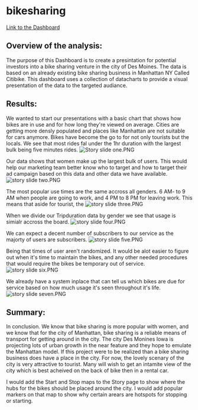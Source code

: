 # bikesharing
[Link to the Dashboard](https://public.tableau.com/app/profile/hamza.a.mohammedsadeeq/viz/BikesharingDeliverable/CitiBikeStory?publish=yes)

## Overview of the analysis:
The purpose of this Dashboard is to create a presintation for potential investors into a bike sharing venture in the city of Des Moines. The data is based on an already existing bike sharing business in Manhattan NY Called Citibike. This dashboard uses a collection of datacharts to provide a visual presentation of the data to the targeted audiance. 

## Results: 

We wanted to start our presentations with a basic chart that shows how bikes are in use and for how long they're viewed on average. Cities are getting more densly populated and places like Manhattan are not suitable for cars anymore. Bikes have become the go to for not only tourists but the locals. We see that most rides fal under the 1hr duration with the largest bulk being five minutes rides. 
![Story slide one.PNG](https://github.com/Hamza97anh/bikesharing/blob/56d558623647aba898e65112fbc027fe1593509c/image/Story%20slide%20one.PNG)

Our data shows that women make up the largest bulk of users. This would help our marketing team better know who to target and how to target their ad campaign based on this data and other data we have available.  
![story slide two.PNG](https://github.com/Hamza97anh/bikesharing/blob/56d558623647aba898e65112fbc027fe1593509c/image/story%20slide%20two.PNG)

The most popular use times are the same accross all genders. 6 AM- to 9 AM when people are going to work, and 4 PM to 8 PM for leaving work. This means that aside for tourist, the 
![story slide three.PNG](https://github.com/Hamza97anh/bikesharing/blob/56d558623647aba898e65112fbc027fe1593509c/image/story%20slide%20three.PNG)

When we divide our Tripduration data by gender we see that usage is simialr accross the board. 
![story slide four.PNG](https://github.com/Hamza97anh/bikesharing/blob/56d558623647aba898e65112fbc027fe1593509c/image/story%20slide%20four.PNG)

We can expect a decent number of subscribers to our service as the majorty of users are subscribers.
![story slide five.PNG](https://github.com/Hamza97anh/bikesharing/blob/56d558623647aba898e65112fbc027fe1593509c/image/story%20slide%20five.PNG)

Being that times of user aren't randomized. It would be alot easier to figure out when it's time to maintain the bikes, and any other needed procedures that would require the bikes be temporary out of service. 
![story slide six.PNG](https://github.com/Hamza97anh/bikesharing/blob/56d558623647aba898e65112fbc027fe1593509c/image/story%20slide%20six.PNG)

We already have a system inplace that can tell us which bikes are due for service based on how much usage it's seen throughout it's life. 
![story slide seven.PNG](https://github.com/Hamza97anh/bikesharing/blob/56d558623647aba898e65112fbc027fe1593509c/image/story%20slide%20seven.PNG)
## Summary:

In conclusion. We know that bike sharing is more popular with women, and we know that for the city of Manhattan, bike sharing is a reliable means of transport for getting around in the city. The city Des Monines Iowa is projecting lots of urban growth in the near feature and they hope to emulate the Manhattan model. If this project were to be realized than a bike sharing business does have a place in the city. For now, the lovely scenary of the city is very attractive to tourist. Many will wish to get an intamite view of the city which is best acheived on the back of bike then in a rental car. 

I would add the Start and Stop maps to the Story page to show where the hubs for the bikes should be placed around the city. I would add popular markers on that map to show why certain arears are hotspots for stopping or starting. 
